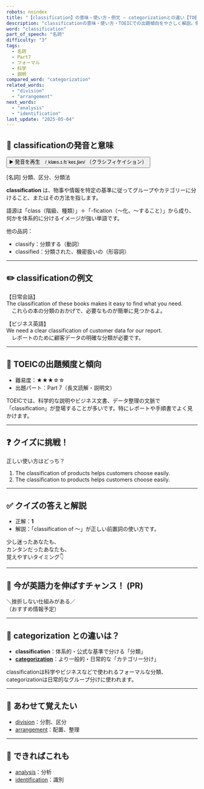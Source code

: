 ```yaml
---
robots: noindex
title: "【classification】の意味・使い方・例文 ― categorizationとの違い【TOEIC英単語】"
description: "classificationの意味・使い方・TOEICでの出題傾向をやさしく解説。例文・クイズ付きでcategorizationとの違いもわかりやすく学べます。"
word: "classification"
part_of_speech: "名詞"
difficulty: "3"
tags:
  - 名詞
  - Part7
  - フォーマル
  - 科学
  - 説明
compared_word: "categorization"
related_words:
  - "division"
  - "arrangement"
next_words:
  - "analysis"
  - "identification"
last_update: "2025-05-04"
---
```


## 🔰 classificationの発音と意味

<button class="play-audio" onclick="playTTS('classification')">
  <span class="play-audio-main">
    ▶️ 発音を再生　/ˌklæs.ɪ.fɪˈkeɪ.ʃən/
  </span>
  <span class="play-audio-sub">
    （クラシフィケイション）
  </span>
</button>

[名詞] 分類、区分、分類法

**classification** は、物事や情報を特定の基準に従ってグループやカテゴリーに分けること、またはその方法を指します。

語源は「class（階級、種類）」＋「-fication（～化、～すること）」から成り、何かを体系的に分けるイメージが強い単語です。

他の品詞：  
- classify：分類する（動詞）
- classified：分類された、機密扱いの（形容詞）

---

## ✏️ classificationの例文

【日常会話】  
The classification of these books makes it easy to find what you need.  
　これらの本の分類のおかげで、必要なものが簡単に見つかるよ。

【ビジネス英語】  
We need a clear classification of customer data for our report.  
　レポートのために顧客データの明確な分類が必要です。

---

## 🎯 TOEICの出題頻度と傾向

- 難易度：★★★☆☆
- 出題パート：Part 7（長文読解・説明文）

TOEICでは、科学的な説明やビジネス文書、データ整理の文脈で「classification」が登場することが多いです。特にレポートや手順書でよく見かけます。

---

## ❓ クイズに挑戦！

正しい使い方はどっち？

1. The classification of products helps customers choose easily.  
2. The classification to products helps customers choose easily.

---

## ✅ クイズの答えと解説

- 正解：**1**
- 解説：「classification of ～」が正しい前置詞の使い方です。

少し迷ったあなたも、  
カンタンだったあなたも、  
覚えやすいタイミング👇️

---

## 🚀 今が英語力を伸ばすチャンス！ (PR)

<div class="info-center">
＼挫折しない仕組みがある／<br>  
（おすすめ情報予定）
</div>

---

## 🤔  categorization との違いは？

- **classification**：体系的・公式な基準で分ける「分類」
- **[categorization](/word/categorization/)**：より一般的・日常的な「カテゴリー分け」

classificationは科学やビジネスなどで使われるフォーマルな分類、categorizationは日常的なグループ分けに使われます。

---

## 🧩 あわせて覚えたい

- [division](/word/division/)：分割、区分
- [arrangement](/word/arrangement/)：配置、整理

---

## 📖 できればこれも

- [analysis](/word/analysis/)：分析
- [identification](/word/identification/)：識別

<!-- cvid: aid31_bid35 -->

